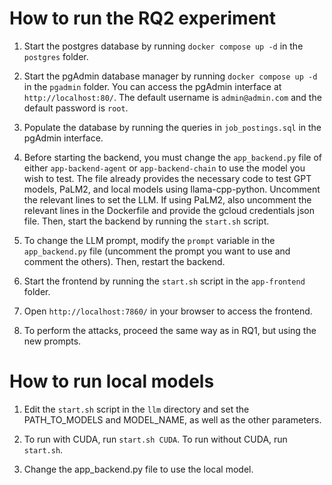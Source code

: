 # How to run the RQ2 experiment

1. Start the postgres database by running `docker compose up -d` in the `postgres` folder.

1. Start the pgAdmin database manager by running `docker compose up -d` in the `pgadmin` folder. You can access the pgAdmin interface at `http://localhost:80/`. The default username is `admin@admin.com` and the default password is `root`.

1. Populate the database by running the queries in `job_postings.sql` in the pgAdmin interface.

1. Before starting the backend, you must change the `app_backend.py` file of either `app-backend-agent` or `app-backend-chain` to use the model you wish to test. The file already provides the necessary code to test GPT models, PaLM2, and local models using llama-cpp-python. Uncomment the relevant lines to set the LLM. If using PaLM2, also uncomment the relevant lines in the Dockerfile and provide the gcloud credentials json file. Then, start the backend by running the `start.sh` script.

1. To change the LLM prompt, modify the `prompt` variable in the `app_backend.py` file (uncomment the prompt you want to use and comment the others). Then, restart the backend.

1. Start the frontend by running the `start.sh` script in the `app-frontend` folder.

1. Open `http://localhost:7860/` in your browser to access the frontend.

1. To perform the attacks, proceed the same way as in RQ1, but using the new prompts.

# How to run local models

1. Edit the `start.sh` script in the `llm` directory and set the PATH_TO_MODELS and MODEL_NAME, as well as the other parameters.

1. To run with CUDA, run `start.sh CUDA`. To run without CUDA, run `start.sh`.

1. Change the app_backend.py file to use the local model.

